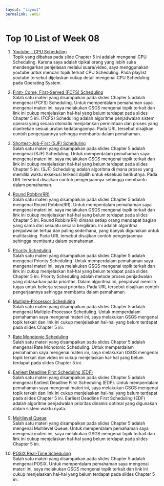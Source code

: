 ```yaml
---
layout: "layout"
permalink: /W08/
---
```


# Top 10 List of Week 08

1. [Youtube - CPU Scheduling](https://www.youtube.com/watch?v=EWkQl0n0w5M&list=PLBlnK6fEyqRitWSE_AyyySWfhRgyA-rHk)<br>
Topik yang dibahas pada slide Chapter 5 ini adalah mengenai CPU Scheduling. Karena saya adalah tipikal orang yang lebih suka mendengarkan penjelasan melalui suara/video, saya menggunakan youtube untuk mencari topik terkait CPU Scheduling. Pada playlist youtube tersebut dijelaskan cukup detail mengenai CPU Scheduling pada Operating System.

2. [First- Come, First-Served (FCFS) Scheduling](https://www.guru99.com/fcfs-scheduling.html#)<br>
Salah satu materi yang disampaikan pada slides Chapter 5 adalah mengenai (FCFS) Scheduling. Untuk memperdalam pemahaman saya mengenai materi ini, saya melakukan GSGS mengenai topik terkait dan link ini cukup menjelaskan hal-hal yang belum terdapat pada slides Chapter 5 ini. (FCFS) Scheduling adalah algoritme penjadwalan sistem operasi yang secara otomatis menjalankan permintaan dan proses yang diantrekan sesuai urutan kedatangannya. Pada URL tersebut disajikan contoh pengerjaannya sehingga membantu dalam pemahaman.

3. [Shortest-Job-First (SJF) Scheduling](https://www.guru99.com/shortest-job-first-sjf-scheduling.html)<br>
Salah satu materi yang disampaikan pada slides Chapter 5 adalah mengenai (SJF) Scheduling. Untuk memperdalam pemahaman saya mengenai materi ini, saya melakukan GSGS mengenai topik terkait dan link ini cukup menjelaskan hal-hal yang belum terdapat pada slides Chapter 5 ini. (SJF) Scheduling adalah algoritma di mana proses yang memiliki waktu eksekusi terkecil dipilih untuk eksekusi berikutnya. Pada URL tersebut disajikan contoh pengerjaannya sehingga membantu dalam pemahaman.

4. [Round Robbin(RR)](https://www.guru99.com/round-robin-scheduling-example.html)<br>
Salah satu materi yang disampaikan pada slides Chapter 5 adalah mengenai Round Robbin(RR). Untuk memperdalam pemahaman saya mengenai materi ini, saya melakukan GSGS mengenai topik terkait dan link ini cukup menjelaskan hal-hal yang belum terdapat pada slides Chapter 5 ini. Round Robbin(RR) dimana setiap orang mendapat bagian yang sama dari sesuatu secara bergiliran. Ini adalah algoritma penjadwalan tertua dan paling sederhana, yang banyak digunakan untuk multitasking. Pada URL tersebut disajikan contoh pengerjaannya sehingga membantu dalam pemahaman.

5. [Priority Scheduling](https://www.guru99.com/priority-scheduling-program.html)<br>
Salah satu materi yang disampaikan pada slides Chapter 5 adalah mengenai Priority Scheduling. Untuk memperdalam pemahaman saya mengenai materi ini, saya melakukan GSGS mengenai topik terkait dan link ini cukup menjelaskan hal-hal yang belum terdapat pada slides Chapter 5 ini. Priority Scheduling adalah metode proses penjadwalan yang didasarkan pada prioritas. Dalam algoritma ini, penjadwal memilih tugas untuk bekerja sesuai prioritas. Pada URL tersebut disajikan contoh pengerjaannya sehingga membantu dalam pemahaman.

6. [Multiple-Processor Scheduling](https://www.geeksforgeeks.org/multiple-processor-scheduling-in-operating-system/)<br>
Salah satu materi yang disampaikan pada slides Chapter 5 adalah mengenai Multiple-Processor Scheduling. Untuk memperdalam pemahaman saya mengenai materi ini, saya melakukan GSGS mengenai topik terkait dan link ini cukup menjelaskan hal-hal yang belum terdapat pada slides Chapter 5 ini. 

7. [Rate Monotonic Scheduling](https://www.youtube.com/watch?v=xgW8VhEOpFg)<br>
Salah satu materi yang disampaikan pada slides Chapter 5 adalah mengenai Rate Monotonic Scheduling. Untuk memperdalam pemahaman saya mengenai materi ini, saya melakukan GSGS mengenai topik terkait dan video ini cukup menjelaskan hal-hal yang belum terdapat pada slides Chapter 5 ini.


8. [Earliest Deadline First Scheduling (EDF)](https://www.geeksforgeeks.org/earliest-deadline-first-edf-cpu-scheduling-algorithm/)<br>
Salah satu materi yang disampaikan pada slides Chapter 5 adalah mengenai Earliest Deadline First Scheduling (EDF). Untuk memperdalam pemahaman saya mengenai materi ini, saya melakukan GSGS mengenai topik terkait dan link ini cukup menjelaskan hal-hal yang belum terdapat pada slides Chapter 5 ini. Earliest Deadline First Scheduling (EDF) adalah algoritme penjadwalan prioritas dinamis optimal yang digunakan dalam sistem waktu nyata.

9. [Multilevel Queue](http://student.blog.dinus.ac.id/ryan/2017/10/29/konsepsistemoperasi/)<br>
Salah satu materi yang disampaikan pada slides Chapter 5 adalah mengenai Multilevel Queue. Untuk memperdalam pemahaman saya mengenai materi ini, saya melakukan GSGS mengenai topik terkait dan link ini cukup menjelaskan hal-hal yang belum terdapat pada slides Chapter 5 ini.

10. [POSIX Real-Time Scheduling](https://www.eetimes.com/posix-in-real-time/#)<br>
Salah satu materi yang disampaikan pada slides Chapter 5 adalah mengenai POSIX. Untuk memperdalam pemahaman saya mengenai materi ini, saya melakukan GSGS mengenai topik terkait dan link ini cukup menjelaskan hal-hal yang belum terdapat pada slides Chapter 5 ini.